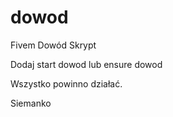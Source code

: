 # dowod
Fivem Dowód Skrypt

Dodaj start dowod lub ensure dowod

Wszystko powinno działać.

Siemanko
